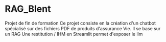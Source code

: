 # RAG_Blent
Projet de fin de formation
Ce projet consiste en la création d'un chatbot spécialisé sur des fichiers PDF de produits d'assurance Vie.
Il se base sur un RAG
Une restitution / IHM en Streamlit permet d'exposer le llm